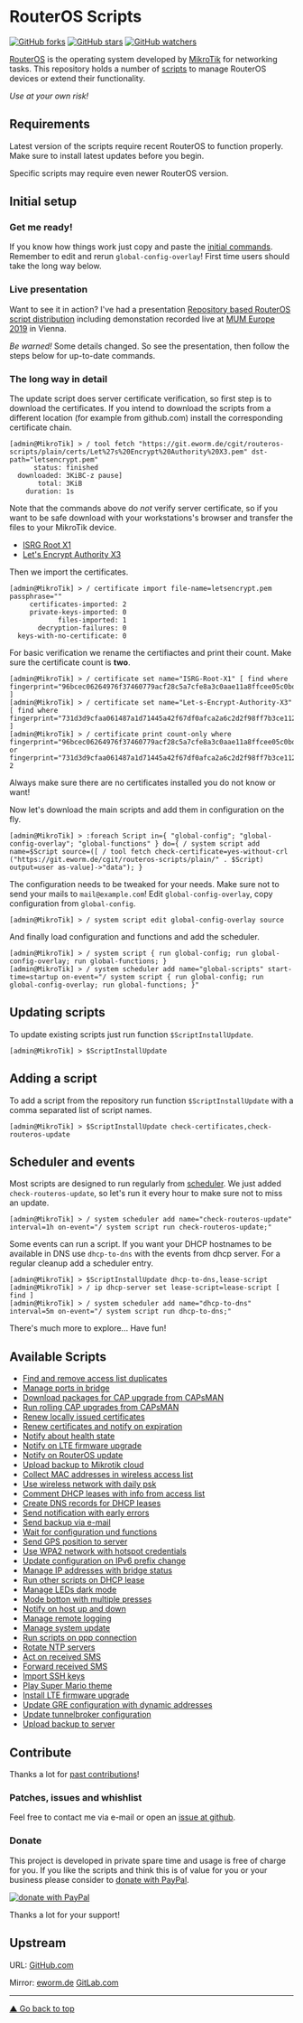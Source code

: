RouterOS Scripts
================

[![GitHub forks](https://img.shields.io/github/forks/eworm-de/routeros-scripts?style=social)](https://github.com/eworm-de/routeros-scripts/network)
[![GitHub stars](https://img.shields.io/github/stars/eworm-de/routeros-scripts?style=social)](https://github.com/eworm-de/routeros-scripts/stargazers)
[![GitHub watchers](https://img.shields.io/github/watchers/eworm-de/routeros-scripts?style=social)](https://github.com/eworm-de/routeros-scripts/watchers)

[RouterOS](https://mikrotik.com/software) is the operating system developed
by [MikroTik](https://mikrotik.com/aboutus) for networking tasks. This
repository holds a number of [scripts](https://wiki.mikrotik.com/wiki/Manual:Scripting)
to manage RouterOS devices or extend their functionality.

*Use at your own risk!*

Requirements
------------

Latest version of the scripts require recent RouterOS to function properly.
Make sure to install latest updates before you begin.

Specific scripts may require even newer RouterOS version.

Initial setup
-------------

### Get me ready!

If you know how things work just copy and paste the
[initial commands](INITIAL-COMMANDS.md). Remember to edit and rerun
`global-config-overlay`!
First time users should take the long way below.

### Live presentation

Want to see it in action? I've had a presentation [Repository based
RouterOS script distribution](https://www.youtube.com/watch?v=B9neG3oAhcY)
including demonstation recorded live at [MUM Europe
2019](https://mum.mikrotik.com/2019/EU/) in Vienna.

*Be warned!* Some details changed. So see the presentation, then follow
the steps below for up-to-date commands.

### The long way in detail

The update script does server certificate verification, so first step is to
download the certificates. If you intend to download the scripts from a
different location (for example from github.com) install the corresponding
certificate chain.

    [admin@MikroTik] > / tool fetch "https://git.eworm.de/cgit/routeros-scripts/plain/certs/Let%27s%20Encrypt%20Authority%20X3.pem" dst-path="letsencrypt.pem"
          status: finished
      downloaded: 3KiBC-z pause]
           total: 3KiB
        duration: 1s

Note that the commands above do *not* verify server certificate, so if you
want to be safe download with your workstations's browser and transfer the
files to your MikroTik device.

* [ISRG Root X1](https://letsencrypt.org/certs/isrgrootx1.pem.txt)
* [Let's Encrypt Authority X3](https://letsencrypt.org/certs/letsencryptauthorityx3.pem.txt)

Then we import the certificates.

    [admin@MikroTik] > / certificate import file-name=letsencrypt.pem passphrase=""
         certificates-imported: 2
         private-keys-imported: 0
                files-imported: 1
           decryption-failures: 0
      keys-with-no-certificate: 0

For basic verification we rename the certifiactes and print their count. Make
sure the certificate count is **two**.

    [admin@MikroTik] > / certificate set name="ISRG-Root-X1" [ find where fingerprint="96bcec06264976f37460779acf28c5a7cfe8a3c0aae11a8ffcee05c0bddf08c6" ]
    [admin@MikroTik] > / certificate set name="Let-s-Encrypt-Authority-X3" [ find where fingerprint="731d3d9cfaa061487a1d71445a42f67df0afca2a6c2d2f98ff7b3ce112b1f568" ]
    [admin@MikroTik] > / certificate print count-only where fingerprint="96bcec06264976f37460779acf28c5a7cfe8a3c0aae11a8ffcee05c0bddf08c6" or fingerprint="731d3d9cfaa061487a1d71445a42f67df0afca2a6c2d2f98ff7b3ce112b1f568"
    2

Always make sure there are no certificates installed you do not know or want!

Now let's download the main scripts and add them in configuration on the fly.

    [admin@MikroTik] > :foreach Script in={ "global-config"; "global-config-overlay"; "global-functions" } do={ / system script add name=$Script source=([ / tool fetch check-certificate=yes-without-crl ("https://git.eworm.de/cgit/routeros-scripts/plain/" . $Script) output=user as-value]->"data"); }

The configuration needs to be tweaked for your needs. Make sure not to send
your mails to `mail@example.com`! Edit `global-config-overlay`, copy
configuration from `global-config`.

    [admin@MikroTik] > / system script edit global-config-overlay source

And finally load configuration and functions and add the scheduler.

    [admin@MikroTik] > / system script { run global-config; run global-config-overlay; run global-functions; }
    [admin@MikroTik] > / system scheduler add name="global-scripts" start-time=startup on-event="/ system script { run global-config; run global-config-overlay; run global-functions; }"

Updating scripts
----------------

To update existing scripts just run function `$ScriptInstallUpdate`.

    [admin@MikroTik] > $ScriptInstallUpdate

Adding a script
---------------

To add a script from the repository run function `$ScriptInstallUpdate` with
a comma separated list of script names.

    [admin@MikroTik] > $ScriptInstallUpdate check-certificates,check-routeros-update

Scheduler and events
--------------------

Most scripts are designed to run regularly from
[scheduler](https://wiki.mikrotik.com/wiki/Manual:System/Scheduler). We just
added `check-routeros-update`, so let's run it every hour to make sure not to
miss an update.

    [admin@MikroTik] > / system scheduler add name="check-routeros-update" interval=1h on-event="/ system script run check-routeros-update;"

Some events can run a script. If you want your DHCP hostnames to be available
in DNS use `dhcp-to-dns` with the events from dhcp server. For a regular
cleanup add a scheduler entry.

    [admin@MikroTik] > $ScriptInstallUpdate dhcp-to-dns,lease-script
    [admin@MikroTik] > / ip dhcp-server set lease-script=lease-script [ find ]
    [admin@MikroTik] > / system scheduler add name="dhcp-to-dns" interval=5m on-event="/ system script run dhcp-to-dns;"

There's much more to explore... Have fun!

Available Scripts
-----------------

* [Find and remove access list duplicates](doc/accesslist-duplicates.md)
* [Manage ports in bridge](doc/bridge-port.md)
* [Download packages for CAP upgrade from CAPsMAN](doc/capsman-download-packages.md)
* [Run rolling CAP upgrades from CAPsMAN](doc/capsman-rolling-upgrade.md)
* [Renew locally issued certificates](doc/certificate-renew-issued.md)
* [Renew certificates and notify on expiration](doc/check-certificates.md)
* [Notify about health state](doc/check-health.md)
* [Notify on LTE firmware upgrade](doc/check-lte-firmware-upgrade.md)
* [Notify on RouterOS update](doc/check-routeros-update.md)
* [Upload backup to Mikrotik cloud](doc/cloud-backup.md)
* [Collect MAC addresses in wireless access list](doc/collect-wireless-mac.md)
* [Use wireless network with daily psk](doc/daily-psk.md)
* [Comment DHCP leases with info from access list](doc/dhcp-lease-comment.md)
* [Create DNS records for DHCP leases](doc/dhcp-to-dns.md)
* [Send notification with early errors](doc/early-errors.md)
* [Send backup via e-mail](doc/email-backup.md)
* [Wait for configuration und functions](doc/global-wait.md)
* [Send GPS position to server](doc/gps-track.md)
* [Use WPA2 network with hotspot credentials](doc/hotspot-to-wpa.md)
* [Update configuration on IPv6 prefix change](doc/ipv6-update.md)
* [Manage IP addresses with bridge status](doc/ip-addr-bridge.md)
* [Run other scripts on DHCP lease](doc/lease-script.md)
* [Manage LEDs dark mode](doc/leds-mode.md)
* [Mode botton with multiple presses](doc/mode-button.md)
* [Notify on host up and down](doc/netwatch-notify.md)
* [Manage remote logging](doc/netwatch-syslog.md)
* [Manage system update](doc/packages-update.md)
* [Run scripts on ppp connection](doc/ppp-on-up.md)
* [Rotate NTP servers](doc/rotate-ntp.md)
* [Act on received SMS](doc/sms-action.md)
* [Forward received SMS](doc/sms-forward.md)
* [Import SSH keys](doc/ssh-keys-import.md)
* [Play Super Mario theme](doc/super-mario-theme.md)
* [Install LTE firmware upgrade](doc/unattended-lte-firmware-upgrade.md)
* [Update GRE configuration with dynamic addresses](doc/update-gre-address.md)
* [Update tunnelbroker configuration](doc/update-tunnelbroker.md)
* [Upload backup to server](doc/upload-backup.md)

[comment]: # (TODO: currently undocumented)
[comment]: # (* learn-mac-based-vlan)
[comment]: # (* manage-umts)

Contribute
----------

Thanks a lot for [past contributions](CONTRIBUTIONS.md)!

### Patches, issues and whishlist

Feel free to contact me via e-mail or open an
[issue at github](https://github.com/eworm-de/routeros-scripts/issues).

### Donate

This project is developed in private spare time and usage is free of charge
for you. If you like the scripts and think this is of value for you or your
business please consider to
[donate with PayPal](https://www.paypal.com/cgi-bin/webscr?cmd=_s-xclick&hosted_button_id=A4ZXBD6YS2W8J).

[![donate with PayPal](https://www.paypalobjects.com/en_US/i/btn/btn_donate_SM.gif)](https://www.paypal.com/cgi-bin/webscr?cmd=_s-xclick&hosted_button_id=A4ZXBD6YS2W8J)

Thanks a lot for your support!

Upstream
--------

URL:
[GitHub.com](https://github.com/eworm-de/routeros-scripts#routeros-scripts)

Mirror:
[eworm.de](https://git.eworm.de/cgit/routeros-scripts/about/)
[GitLab.com](https://gitlab.com/eworm-de/routeros-scripts#routeros-scripts)

---
[▲ Go back to top](#top)
